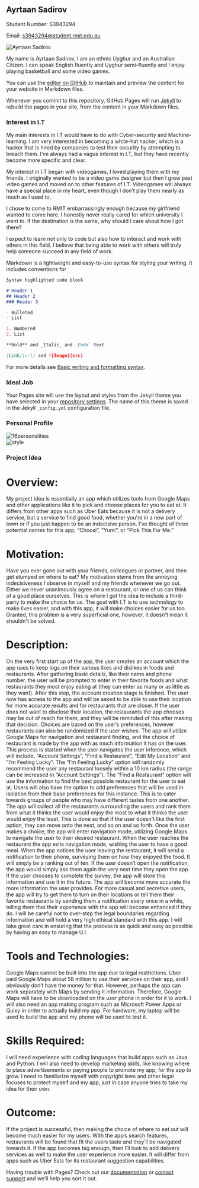 ## Ayrtaan Sadirov

Student Number: S3943294 

Email: s3943294@student.rmit.edu.au 

<body>
  <div class="wrapper">
     <img class="img-face" src="IMG_2319.PNG" alt="Ayrtaan Sadirov">
  </div>
</body>
 
My name is Ayrtaan Sadirov, I am an ethnic Uyghur and an Australian Citizen. I can speak English fluently and Uyghur semi-fluently and I enjoy playing basketball and some video games. 

You can use the [editor on GitHub](https://github.com/AyrtaanSadirov/studentprofile/edit/main/README.md) to maintain and preview the content for your website in Markdown files.

Whenever you commit to this repository, GitHub Pages will run [Jekyll](https://jekyllrb.com/) to rebuild the pages in your site, from the content in your Markdown files.

### Interest in I.T
My main interests in I.T would have to do with Cyber-security and Machine-learning. I am very interested in becoming a white-hat hacker, which is a hacker that is hired by companies to test their security by attempting to breach them. I’ve always had a vague interest in I.T, but they have recently become more specific and clear. 

My interest in I.T began with videogames, I loved playing them with my friends. I originally wanted to be a video game designer but then I grew past video games and moved on to other features of I.T. Videogames will always have a special place in my heart, even though I don’t play them nearly as much as I used to. 

I chose to come to RMIT embarrassingly enough because my girlfriend wanted to come here. I honestly never really cared for which university I went to. If the destination is the same, why should I care about how I got there?

I expect to learn not only to code but also how to interact and work with others in this field. I believe that being able to work with others will truly help someone succeed in any field of work.


Markdown is a lightweight and easy-to-use syntax for styling your writing. It includes conventions for

```markdown
Syntax highlighted code block

# Header 1
## Header 2
### Header 3

- Bulleted
- List

1. Numbered
2. List

**Bold** and _Italic_ and `Code` text

[Link](url) and ![Image](src)
```

For more details see [Basic writing and formatting syntax](https://docs.github.com/en/github/writing-on-github/getting-started-with-writing-and-formatting-on-github/basic-writing-and-formatting-syntax).

### Ideal Job

Your Pages site will use the layout and styles from the Jekyll theme you have selected in your [repository settings](https://github.com/AyrtaanSadirov/studentprofile/settings/pages). The name of this theme is saved in the Jekyll `_config.yml` configuration file.

### Personal Profile

<body>
  <div class="wrapper">
     <img class="img-person" src="personality.PNG" alt="16personalities">
  </div>
</body>

<body>
  <div class="wrapper">
     <img class="img-style" src="learning style.PNG" alt="style">
  </div>
</body>

### Project Idea 
# Overview:
My project idea is essentially an app which utilizes tools from Google Maps and other applications like it to pick and choose places for you to eat at. It differs from other apps such as Uber Eats because it is not a delivery service, but a service to find good food, whether you're in a new part of town or if you just happen to be an indecisive person. I’ve thought of three potential names for this app, “Choosi”, “Yumi”, or “Pick This For Me.”

# Motivation:
Have you ever gone out with your friends, colleagues or partner, and then get stumped on where to eat? My motivation stems from the annoying indecisiveness I observe in myself and my friends whenever we go out. Either we never unanimously agree on a restaurant, or one of us can think of a good place ourselves. This is where I got the idea to include a third-party to make the choice for us. The goal with I.T is to use technology to make lives easier, and with this app, it will make choices easier for us too. Granted, this problem is a very superficial one, however, it doesn't mean it shouldn't be solved.

# Description: 
On the very first start up of the app, the user creates an account which the app uses to keep logs on their various likes and dislikes in foods and restaurants. After gathering basic details, like their name and phone number, the user will be prompted to enter in their favorite foods and what restaurants they most enjoy eating at (they can enter as many or as little as they want). After this step, the account creation stage is finished. The user now has access to the app and will be asked to be able to use their location for more accurate results and for restaurants that are closer. If the user does not want to disclose their location, the restaurants the app chooses may be out of reach for them, and they will be reminded of this after making that decision. Choices are based on the user’s preferences, however restaurants can also be randomized if the user wishes. The app will utilize Google Maps for navigation and restaurant finding, and the choice of restaurant is made by the app with as much information it has on the user. This process is started when the user navigates the user inference, which will include, “Account Settings”, “Find a Restaurant”, “Edit My Location” and “I’m Feeling Lucky”. The “I’m Feeling Lucky” option will randomly recommend the user any restaurant loosely within a 10 km radius (the range can be increased in “Account Settings”). The “Find a Restaurant” option will use the information to find the best possible restaurant for the user to eat at. Users will also have the option to add preferences that will be used in isolation from their base preferences for this instance. This is to cater towards groups of people who may have different tastes from one another. The app will collect all the restaurants surrounding the users and rank them from what it thinks the user would enjoy the most to what it thinks the user would enjoy the least. This is done so that if the user doesn't like the first option, they can move onto the next, and so on and so forth. Once the user makes a choice, the app will enter navigation mode,  utilizing Google Maps to navigate the user to their desired restaurant. When the user reaches the restaurant the app exits navigation mode, wishing the user to have a good meal. When the app notices the user leaving the restaurant, it will send a notification to their phone, surveying them on how they enjoyed the food. It will simply be a ranking out of ten. If the user doesn’t open the notification, the app would simply ask them again the very next time they open the app. If the user chooses to complete the survey, the app will store this information and use it in the future. The app will become more accurate the more information the user provides. For more casual and secretive users, the app will try to get them to turn on their locations or tell them their favorite restaurants by sending them a notification every once in  a while, telling them that their experience with the app will become enhanced if they do. I will be careful not to over-step the legal boundaries regarding information and will hold a very high ethical standard with this app. I will take great care in ensuring that the process is as quick and easy as possible by having an easy to manage U.I.

# Tools and Technologies:
Google Maps cannot be built into the app due to legal restrictions. Uber paid Google Maps about 58 million to use their services on their app, and I obviously don’t have the money for that. However, perhaps the app can work separately with Maps by sending it information. Therefore, Google Maps will have to be downloaded on the user phone in order for it to work. I will also need an app making program such as Microsoft Power Apps or Quixy in order to actually build my app. For hardware, my laptop will be used to build the app and my phone will be used to test it.

# Skills Required:
I will need experience with coding languages that build apps such as Java and Python. I will also need to develop marketing skills, like knowing where to place advertisements or paying people to promote my app,  for the app to grow.  I need to familiarize myself with copyright laws and other legal focuses to protect myself and my app, just in case anyone tries to take my idea for their own.

# Outcome:
If the project is successful, then making the choice of where to eat out will become much easier for my users. With the app’s search features, restaurants will be found that fit the users taste and they’ll be navigated towards it. If the app becomes big enough, then I’ll look to add delivery services as well to make the user experience more easier. It will differ from apps such as Uber Eats for its restaurant suggestion capabilities.


Having trouble with Pages? Check out our [documentation](https://docs.github.com/categories/github-pages-basics/) or [contact support](https://support.github.com/contact) and we’ll help you sort it out.
